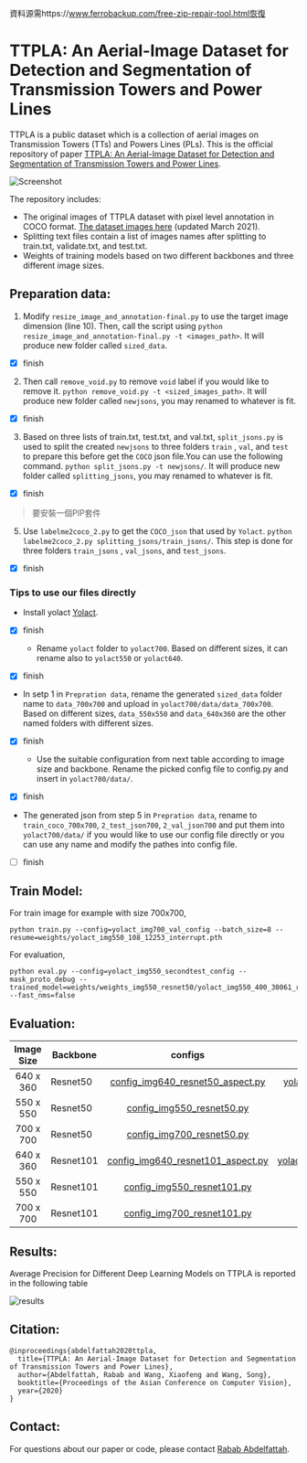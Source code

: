 資料源需https://www.ferrobackup.com/free-zip-repair-tool.html恢復

# TTPLA: An Aerial-Image Dataset for Detection and Segmentation of Transmission Towers and Power Lines

TTPLA is a public dataset which is a collection of aerial images on
Transmission Towers (TTs) and Powers Lines (PLs). This is the official repository of paper [TTPLA: An Aerial-Image Dataset for Detection
and Segmentation of Transmission Towers and
Power Lines](https://arxiv.org/pdf/2010.10032.pdf). 

![Screenshot](ttpla_samples/69_00806_80.jpg)

The repository includes:
* The original images of TTPLA dataset with pixel level annotation in COCO format. [The dataset images here](https://drive.google.com/uc?export=download&confirm=no_antivirus&id=1Yz59yXCiPKS0_X4K3x9mW22NLnxjvrr0) (updated March 2021).
* Splitting text files contain a list of images names after splitting to train.txt, validate.txt, and test.txt.
* Weights of training models based on two different backbones and three different image sizes.

## Preparation data:

1. Modify `resize_image_and_annotation-final.py` to use the target image dimension (line 10). Then, call the script using
`python resize_image_and_annotation-final.py -t <images_path>`. It will produce new folder called `sized_data`.

-[x] finish

2. Then call `remove_void.py` to remove `void` label if you would like to remove it.
`python remove_void.py -t <sized_images_path>`. It will produce new folder called `newjsons`, you may renamed to whatever is fit.

-[x] finish

3. Based on three lists of train.txt, test.txt, and val.txt, `split_jsons.py` is used to split the created `newjsons` to three folders `train` , `val`, and `test` to prepare this before get the `COCO` json file.You can use the following command.
`python split_jsons.py -t newjsons/`. It will produce new folder called `splitting_jsons`, you may renamed to whatever is fit.

-[x] finish

> 要安裝一個PIP套件

5. Use `labelme2coco_2.py` to get the `COCO_json` that used by `Yolact`.
`python labelme2coco_2.py splitting_jsons/train_jsons/`. This step is done for three folders `train_jsons` , `val_jsons`, and `test_jsons`.

-[x] finish

 ### Tips to use our files directly
  * Install yolact [Yolact](https://github.com/dbolya/yolact#evaluation).

-[x] finish

  * Rename `yolact` folder to `yolact700`. Based on different sizes, it can rename also to `yolact550` or `yolact640`.

-[x] finish

 * In setp 1 in `Prepration data`, rename the generated `sized_data` folder name to `data_700x700` and upload in `yolact700/data/data_700x700`. Based on different sizes, `data_550x550` and `data_640x360` are the other named folders with different sizes.

-[x] finish

  * Use the suitable configuration from next table according to image size and backbone. Rename the picked config file to config.py and insert in `yolact700/data/`.

-[x] finish

* The generated json from step 5 in `Prepration data`, rename to `train_coco_700x700`, `2_test_json700`, `2_val_json700` and put them into `yolact700/data/` if you would like to use our config file directly or you can use any name and modify the pathes into config file.

-[ ] finish

## Train Model:
For train image for example with size 700x700, 
```
python train.py --config=yolact_img700_val_config --batch_size=8 --resume=weights/yolact_img550_108_12253_interrupt.pth
```
For evaluation,
```
python eval.py --config=yolact_img550_secondtest_config --mask_proto_debug --trained_model=weights/weights_img550_resnet50/yolact_img550_400_30061_resnet50_sep7_2217.pth --fast_nms=false

```

## Evaluation:

|Image Size| Backbone|configs| weights|
|:-------------:| ------------- |:-------------:| -----:|      
|640 x 360 |Resnet50 | [config_img640_resnet50_aspect.py](https://drive.google.com/uc?export=download&confirm=no_antivirus&id=1ocoYiTDFBcdI8Es8dZlMbsbFGkaLKw98)| [yolact_img640_secondval_399_30000_resnet50.pth](https://drive.google.com/uc?export=download&confirm=no_antivirus&id=1arVhEIz_DQ-1wALSk9S3TJwCFzOWPNik)|
|550 x 550 |Resnet50 | [config_img550_resnet50.py](https://drive.google.com/uc?export=download&confirm=no_antivirus&id=1buxmIli7cxiFwJ7krOCTOojwgDeR2AUM)   | [yolact_img550_399_30000_resnet50.pth](https://drive.google.com/uc?export=download&confirm=no_antivirus&id=1mKYRP7LOVgrFN5Vsug-tyI6XDEZ8c62k) |
|700 x 700|Resnet50 | [config_img700_resnet50.py](https://drive.google.com/uc?export=download&confirm=no_antivirus&id=1NCe8W7QKlDhDF-nrH2iLAr0kiHdC6T7w)  | [yolact_img700_399_30000_resnet50.pth](https://drive.google.com/uc?export=download&confirm=no_antivirus&id=1y8g-KepFdcSBWKRdHTHB8vygjKsFTyKr) |
|640 x 360 |Resnet101| [config_img640_resnet101_aspect.py](https://drive.google.com/uc?export=download&confirm=no_antivirus&id=1sq3WSdH-wqRLbIaZO9g4uBYA6WQec3uC)| [yolact_img640_secondval_399_45100_resnet101.pth](https://drive.google.com/uc?export=download&confirm=no_antivirus&id=1IDfQlBJ2VAIpyaOSUs2Ecmf_rsl8nSdc) |
|550 x 550 |Resnet101| [config_img550_resnet101.py](https://drive.google.com/uc?export=download&confirm=no_antivirus&id=1XM7ryEokOe98Y6XNmx9qvuK8rPujoJvL)| [yolact_img550_399_45100_resnet101_b8.pth](https://drive.google.com/uc?export=download&confirm=no_antivirus&id=1zP4usEnaAUeGuqq179iLocy2J5TO4eJH) |
|700 x 700 |Resnet101| [config_img700_resnet101.py](https://drive.google.com/uc?export=download&confirm=no_antivirus&id=1QfPvi2FTJv1JByqM70qM7nQjGpNI_kNi)| [yolact_img700_399_45100_resnet101_b8.pth](https://drive.google.com/uc?export=download&confirm=no_antivirus&id=1IDfQlBJ2VAIpyaOSUs2Ecmf_rsl8nSdc)|

## Results:

Average Precision for Different Deep Learning Models on TTPLA is reported in the following table

![results](ttpla_samples/result.jpg)

## Citation:
```
@inproceedings{abdelfattah2020ttpla,
  title={TTPLA: An Aerial-Image Dataset for Detection and Segmentation of Transmission Towers and Power Lines},
  author={Abdelfattah, Rabab and Wang, Xiaofeng and Wang, Song},
  booktitle={Proceedings of the Asian Conference on Computer Vision},
  year={2020}
}
```
## Contact:
For questions about our paper or code, please contact [Rabab Abdelfattah](rabab@email.sc.edu).

